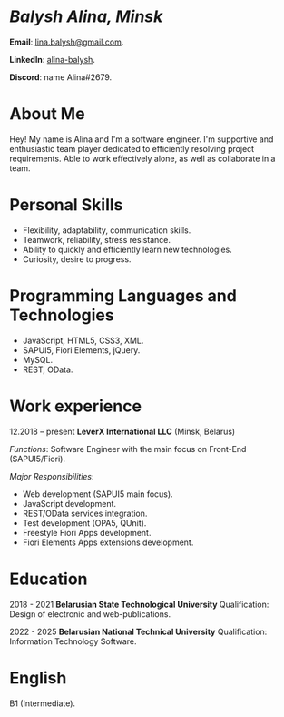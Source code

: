 # *Balysh Alina, Minsk*

**Email**: lina.balysh@gmail.com.

**LinkedIn**: [alina-balysh](https://www.linkedin.com/in/alina-balysh/).

**Discord**: name Alina#2679.

# About Me

Hey! My name is Alina and I'm a software engineer. I'm supportive and enthusiastic team player dedicated to efficiently resolving project requirements. Able to work effectively alone, as well as collaborate in a team.

# Personal Skills

- Flexibility, adaptability, communication skills.
- Teamwork, reliability, stress resistance.
- Ability to quickly and efficiently learn new technologies. 
- Curiosity, desire to progress. 

# Programming Languages and Technologies

- JavaScript, HTML5, CSS3, XML.
- SAPUI5, Fiori Elements, jQuery.
- MySQL.
- REST, OData.

# Work experience

12.2018 – present
**LeverX International LLC** (Minsk, Belarus) 

*Functions*: Software Engineer with the main focus on Front-End (SAPUI5/Fiori).

*Major Responsibilities*:

- Web development (SAPUI5 main focus).
- JavaScript development.
- REST/OData services integration.
- Test development (OPA5, QUnit).
- Freestyle Fiori Apps development.
- Fiori Elements Apps extensions development. 

# Education

2018 - 2021
**Belarusian State Technological University**
Qualification: Design of electronic and web-publications.

2022 - 2025
**Belarusian National Technical University**
Qualification: Information Technology Software.

# English

B1 (Intermediate).
